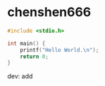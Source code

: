 # chenshen666

```c++
#include <stdio.h>

int main() {
    printf("Hello World.\n");
    return 0;
}
```

dev: add